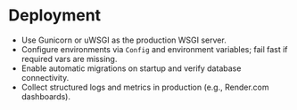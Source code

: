 # Deployment

- Use Gunicorn or uWSGI as the production WSGI server.
- Configure environments via `Config` and environment variables; fail fast if required vars are missing.
- Enable automatic migrations on startup and verify database connectivity.
- Collect structured logs and metrics in production (e.g., Render.com dashboards).
